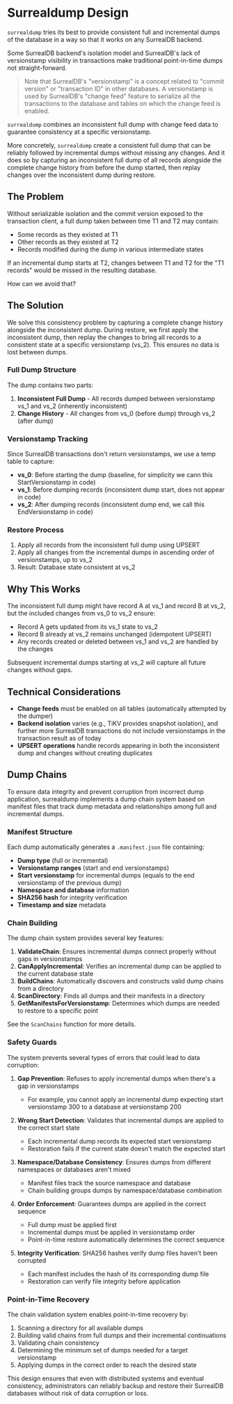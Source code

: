 # Surrealdump Design

`surrealdump` tries its best to provide consistent full and incremental dumps of the database
in a way so that it works on any SurrealDB backend.

Some SurrealDB backend's isolation model and SurrealDB's lack of versionstamp visibility in transactions make traditional point-in-time dumps not straight-forward.

> Note that SurrealDB's "versionstamp" is a concept related to "commit version" or "transaction ID" in other databases. A versionstamp is used by SurrealDB's "change feed" feature to serialize all the transactions to the database and tables on which the change feed is enabled.

`surrealdump` combines an inconsistent full dump with change feed data to guarantee consistency at a specific versionstamp.

More concretely, `surrealdump` create a consistent full dump that can be reliably followed by incremental dumps without missing any changes. And it does so by capturing an inconsistent full dump of all records alongside the complete change history from before the dump started, then replay changes over the inconsistent dump during restore.

## The Problem

Without serializable isolation and the commit version exposed to the transaction client, a full dump taken between time T1 and T2 may contain:
- Some records as they existed at T1
- Other records as they existed at T2
- Records modified during the dump in various intermediate states

If an incremental dump starts at T2, changes between T1 and T2 for the "T1 records" would be missed in the resulting database.

How can we avoid that?

## The Solution

We solve this consistency problem by capturing a complete change history alongside the inconsistent dump. During restore, we first apply the inconsistent dump, then replay the changes to bring all records to a consistent state at a specific versionstamp (vs_2). This ensures no data is lost between dumps.

### Full Dump Structure

The dump contains two parts:
1. **Inconsistent Full Dump** - All records dumped between versionstamp vs_1 and vs_2 (inherently inconsistent)
2. **Change History** - All changes from vs_0 (before dump) through vs_2 (after dump)

### Versionstamp Tracking

Since SurrealDB transactions don't return versionstamps, we use a temp table to capture:
- **vs_0**: Before starting the dump (baseline, for simplicity we cann this StartVersionstamp in code)
- **vs_1**: Before dumping records (inconsistent dump start, does not appear in code)
- **vs_2**: After dumping records (inconsistent dump end, we call this EndVersionstamp in code)

### Restore Process

1. Apply all records from the inconsistent full dump using UPSERT
2. Apply all changes from the incremental dumps in ascending order of versionstamps, up to vs_2
3. Result: Database state consistent at vs_2

## Why This Works

The inconsistent full dump might have record A at vs_1 and record B at vs_2, but the included changes from vs_0 to vs_2 ensure:
- Record A gets updated from its vs_1 state to vs_2
- Record B already at vs_2 remains unchanged (idempotent UPSERT)
- Any records created or deleted between vs_1 and vs_2 are handled by the changes

Subsequent incremental dumps starting at vs_2 will capture all future changes without gaps.

## Technical Considerations

- **Change feeds** must be enabled on all tables (automatically attempted by the dumper)
- **Backend isolation** varies (e.g., TiKV provides snapshot isolation), and further more SurrealDB transactions do not include versionstamps in the transaction result as of today
- **UPSERT operations** handle records appearing in both the inconsistent dump and changes without creating duplicates

## Dump Chains

To ensure data integrity and prevent corruption from incorrect dump application, surrealdump implements a dump chain system based on manifest files that track dump metadata and relationships among full and incremental dumps.

### Manifest Structure

Each dump automatically generates a `.manifest.json` file containing:
- **Dump type** (full or incremental)
- **Versionstamp ranges** (start and end versionstamps)
- **Start versionstamp** for incremental dumps (equals to the end versionstamp of the previous dump)
- **Namespace and database** information
- **SHA256 hash** for integrity verification
- **Timestamp and size** metadata

### Chain Building

The dump chain system provides several key features:

1. **ValidateChain**: Ensures incremental dumps connect properly without gaps in versionstamps
2. **CanApplyIncremental**: Verifies an incremental dump can be applied to the current database state
3. **BuildChains**: Automatically discovers and constructs valid dump chains from a directory
4. **ScanDirectory**: Finds all dumps and their manifests in a directory
5. **GetManifestsForVersionstamp**: Determines which dumps are needed to restore to a specific point

See the `ScanChains` function for more details.

### Safety Guards

The system prevents several types of errors that could lead to data corruption:

1. **Gap Prevention**: Refuses to apply incremental dumps when there's a gap in versionstamps
   - For example, you cannot apply an incremental dump expecting start versionstamp 300 to a database at versionstamp 200

2. **Wrong Start Detection**: Validates that incremental dumps are applied to the correct start state
   - Each incremental dump records its expected start versionstamp
   - Restoration fails if the current state doesn't match the expected start

3. **Namespace/Database Consistency**: Ensures dumps from different namespaces or databases aren't mixed
   - Manifest files track the source namespace and database
   - Chain building groups dumps by namespace/database combination

4. **Order Enforcement**: Guarantees dumps are applied in the correct sequence
   - Full dump must be applied first
   - Incremental dumps must be applied in versionstamp order
   - Point-in-time restore automatically determines the correct sequence

5. **Integrity Verification**: SHA256 hashes verify dump files haven't been corrupted
   - Each manifest includes the hash of its corresponding dump file
   - Restoration can verify file integrity before application

### Point-in-Time Recovery

The chain validation system enables point-in-time recovery by:
1. Scanning a directory for all available dumps
2. Building valid chains from full dumps and their incremental continuations
3. Validating chain consistency
4. Determining the minimum set of dumps needed for a target versionstamp
5. Applying dumps in the correct order to reach the desired state

This design ensures that even with distributed systems and eventual consistency, administrators can reliably backup and restore their SurrealDB databases without risk of data corruption or loss.
